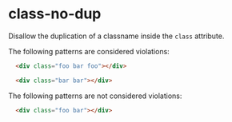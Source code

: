 # class-no-dup

Disallow the duplication of a classname inside the `class` attribute.

The following patterns are considered violations:

```html
  <div class="foo bar foo"></div>
```

```html
  <div class="bar bar"></div>
```

The following patterns are not considered violations:

```html
  <div class="foo bar"></div>
```
